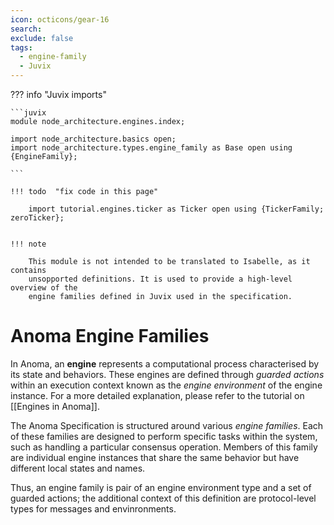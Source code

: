 ```yaml
---
icon: octicons/gear-16
search:
exclude: false
tags:
  - engine-family
  - Juvix
---
```



??? info "Juvix imports"

    ```juvix
    module node_architecture.engines.index;

    import node_architecture.basics open;
    import node_architecture.types.engine_family as Base open using {EngineFamily};

    ```

    !!! todo  "fix code in this page"
    
        import tutorial.engines.ticker as Ticker open using {TickerFamily; zeroTicker};
    

    !!! note

        This module is not intended to be translated to Isabelle, as it contains
        unsopported definitions. It is used to provide a high-level overview of the
        engine families defined in Juvix used in the specification.

# Anoma Engine Families

In Anoma, an **engine** represents a computational process characterised by its
state and behaviors. These engines are defined through _guarded actions_
within an execution context known as the _engine environment_ of the engine
instance. For a more detailed explanation, please refer to the tutorial on
[[Engines in Anoma]].

The Anoma Specification is structured around various _engine families_. Each of
these families are designed to perform specific tasks within the system, such as handling
a particular consensus operation. Members of this family are individual engine
instances that share the same behavior but have different local states and
names.

Thus, an engine family
is pair of an engine environment type
and a set of guarded actions;
the additional context of this definition
are protocol-level types for messages and envinronments.

<!--
## Engine Families in Juvix

Below, we use [Juvix](https://docs.juvix.org) to define a sum type to
index the different engine families.

!!! warning

  Please be aware that the definition of `AnomaEngineFamily` below is not yet final.
  For the time being, we are using the `Ticker` engine family as an example.
  We are continually expanding the Juvix part of the specification with new engine families.

```juvix
type AnomaEngineFamilyType :=
  | Ticker
  ;
```

## Engine Family Getters

Getters help retrieve types for specific engine families:

```
getEngineFamilyType (fam : AnomaEngineFamilyType) : Type :=
  case fam of {
  | Ticker := Ticker.EngineFamilyType
   };
```

```
getEngineInstanceType (fam : AnomaEngineFamilyType) : Type :=
  case fam of {
  | Ticker := Ticker.EngineInstanceType
   };
```

```
getEnvironmentType (fam : AnomaEngineFamilyType) : Type :=
  case fam of {
  | Ticker := Ticker.EnvType
   };
```

```
getGuardedActionType (fam : AnomaEngineFamilyType) : Type :=
  case fam of {
  | Ticker := Ticker.GuardedActionType
   };
```

## Engine Families in Juvix

While engine families provide a framework, in practice, we work with instances
of these engine families. Below, we define another union type to index engine
instances. Again, we use the Ticker engine family as an example. To list all
possible engine families, we use the Box type constructor to define a sum type.

??? quote "Auxiliary box types in Juvix"

    To list all possible engine families, we use the `Box` type constructor to
    define a sum type. So **Box A a** is a type-valued function that encapsulates
    a type along with a term of that type. It is used to group together the type
    information and its corresponding value within a single entity.

    ```
    Box (A : Type) (a : A) : Type := Pair Type A;
    ```

    For example,

    ```
    fourty-two : Type := Box Nat 42;
    ```

Then:

```
type AnomaEngineInstanceType :=
  | TickerInstance (Box Ticker.EngineInstanceType Ticker.TickerFamily)
  ;
```

As an example of an engine instance, we have the canonical ticker.

```
tickerInstance : getEngineInstanceType Ticker := zeroTicker;
```

-->
